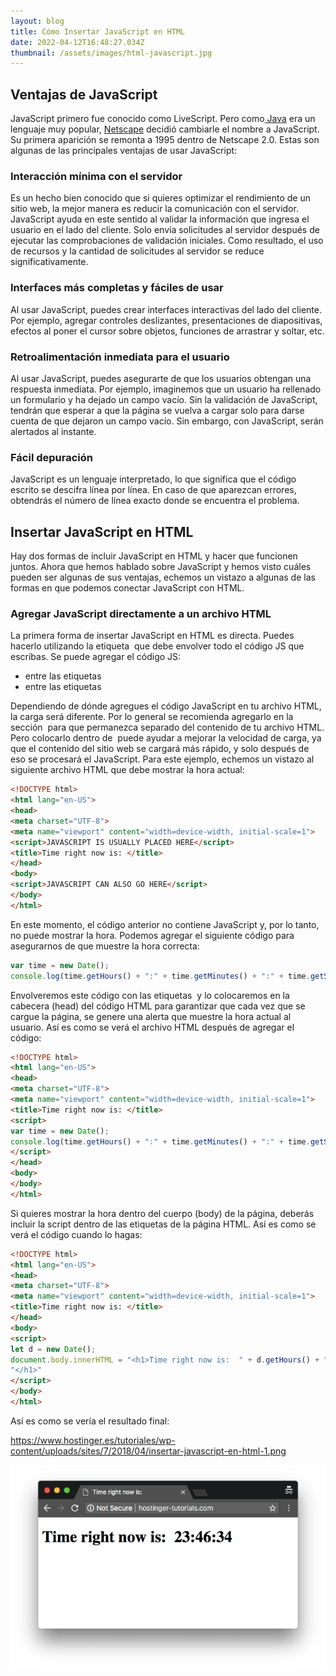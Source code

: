```yaml
---
layout: blog
title: Cómo Insertar JavaScript en HTML
date: 2022-04-12T16:48:27.034Z
thumbnail: /assets/images/html-javascript.jpg
---
```

## Ventajas de JavaScript

JavaScript primero fue conocido como LiveScript. Pero como[ Java](https://www.hostinger.es/tutoriales/como-instalar-java-en-ubuntu/) era un lenguaje muy popular, [Netscape](https://es.wikipedia.org/wiki/Netscape_Navigator) decidió cambiarle el nombre a JavaScript. Su primera aparición se remonta a 1995 dentro de Netscape 2.0. Estas son algunas de las principales ventajas de usar JavaScript:

### Interacción mínima con el servidor

Es un hecho bien conocido que si quieres optimizar el rendimiento de un sitio web, la mejor manera es reducir la comunicación con el servidor. JavaScript ayuda en este sentido al validar la información que ingresa el usuario en el lado del cliente. Solo envía solicitudes al servidor después de ejecutar las comprobaciones de validación iniciales. Como resultado, el uso de recursos y la cantidad de solicitudes al servidor se reduce significativamente.

### Interfaces más completas y fáciles de usar

Al usar JavaScript, puedes crear interfaces interactivas del lado del cliente. Por ejemplo, agregar controles deslizantes, presentaciones de diapositivas, efectos al poner el cursor sobre objetos, funciones de arrastrar y soltar, etc.

### Retroalimentación inmediata para el usuario

Al usar JavaScript, puedes asegurarte de que los usuarios obtengan una respuesta inmediata. Por ejemplo, imaginemos que un usuario ha rellenado un formulario y ha dejado un campo vacío. Sin la validación de JavaScript, tendrán que esperar a que la página se vuelva a cargar solo para darse cuenta de que dejaron un campo vacío. Sin embargo, con JavaScript, serán alertados al instante.

### Fácil depuración

JavaScript es un lenguaje interpretado, lo que significa que el código escrito se descifra línea por línea. En caso de que aparezcan errores, obtendrás el número de línea exacto donde se encuentra el problema.

## Insertar JavaScript en HTML

Hay dos formas de incluir JavaScript en HTML y hacer que funcionen juntos. Ahora que hemos hablado sobre JavaScript y hemos visto cuáles pueden ser algunas de sus ventajas, echemos un vistazo a algunas de las formas en que podemos conectar JavaScript con HTML.

### Agregar JavaScript directamente a un archivo HTML

La primera forma de insertar JavaScript en HTML es directa. Puedes hacerlo utilizando la etiqueta **<script> </script>** que debe envolver todo el código JS que escribas. Se puede agregar el código JS:

* entre las etiquetas **<head>**
* entre las etiquetas **<body>**

Dependiendo de dónde agregues el código JavaScript en tu archivo HTML, la carga será diferente. Por lo general se recomienda agregarlo en la sección **<head>** para que permanezca separado del contenido de tu archivo HTML. Pero colocarlo dentro de **<body>** puede ayudar a mejorar la velocidad de carga, ya que el contenido del sitio web se cargará más rápido, y solo después de eso se procesará el JavaScript. Para este ejemplo, echemos un vistazo al siguiente archivo HTML que debe mostrar la hora actual:

```html
<!DOCTYPE html>
<html lang="en-US">
<head>
<meta charset="UTF-8">
<meta name="viewport" content="width=device-width, initial-scale=1">
<script>JAVASCRIPT IS USUALLY PLACED HERE</script>
<title>Time right now is: </title>
</head>
<body>
<script>JAVASCRIPT CAN ALSO GO HERE</script>
</body>
</html>
```

En este momento, el código anterior no contiene JavaScript y, por lo tanto, no puede mostrar la hora. Podemos agregar el siguiente código para asegurarnos de que muestre la hora correcta:

```javascript
var time = new Date();
console.log(time.getHours() + ":" + time.getMinutes() + ":" + time.getSeconds());
```

Envolveremos este código con las etiquetas **<script>** y **</script>** y lo colocaremos en la cabecera (head) del código HTML para garantizar que cada vez que se cargue la página, se genere una alerta que muestre la hora actual al usuario. Así es como se verá el archivo HTML después de agregar el código:

```html
<!DOCTYPE html>
<html lang="en-US">
<head>
<meta charset="UTF-8">
<meta name="viewport" content="width=device-width, initial-scale=1">
<title>Time right now is: </title>
<script>
var time = new Date();
console.log(time.getHours() + ":" + time.getMinutes() + ":" + time.getSeconds());
</script>
</head>
<body>
</body>
</html>
```

Si quieres mostrar la hora dentro del cuerpo (body) de la página, deberás incluir la script dentro de las etiquetas <body> de la página HTML. Así es como se verá el código cuando lo hagas:

```html
<!DOCTYPE html>
<html lang="en-US">
<head>
<meta charset="UTF-8">
<meta name="viewport" content="width=device-width, initial-scale=1">
<title>Time right now is: </title>
</head>
<body>
<script>
let d = new Date();
document.body.innerHTML = "<h1>Time right now is:  " + d.getHours() + ":" + d.getMinutes() + ":" + d.getSeconds()
"</h1>"
</script>
</body>
</html>
```

Así es como se vería el resultado final:

<https://www.hostinger.es/tutoriales/wp-content/uploads/sites/7/2018/04/insertar-javascript-en-html-1.png>

![ejemplo](/assets/images/insertar-javascript-en-html-1.png "ejemplo")

[](https://www.hostinger.es/tutoriales/wp-content/uploads/sites/7/2018/04/insertar-javascript-en-html-1.png)
